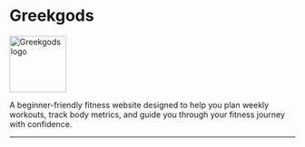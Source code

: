 # Greekgods 

<img src="graphics/logo/logo.png" alt="Greekgods logo" width="100"/>

A beginner-friendly fitness website designed to help you plan weekly workouts, track body metrics, and guide you through your fitness journey with confidence.

---


